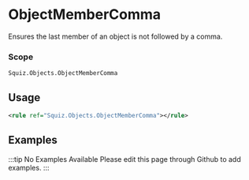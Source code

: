# ObjectMemberComma

Ensures the last member of an object is not followed by a comma.

### Scope

`Squiz.Objects.ObjectMemberComma`

## Usage

```xml
<rule ref="Squiz.Objects.ObjectMemberComma"></rule>
```

## Examples

:::tip No Examples Available
Please edit this page through Github to add examples.
:::